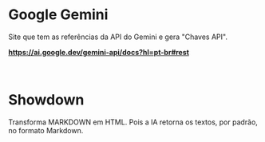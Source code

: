 # Google Gemini

Site que tem as referências da API do Gemini e gera "Chaves API".

**https://ai.google.dev/gemini-api/docs?hl=pt-br#rest**

<br>

# Showdown

Transforma MARKDOWN em HTML. Pois a IA retorna os textos, por padrão, no formato Markdown.

